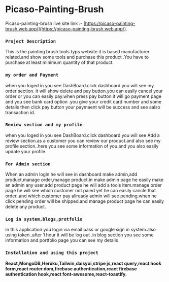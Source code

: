# Picaso-Painting-Brush

Picaso-painting-brush live site link :- [https://picaso-painting-brush.web.app/](https://picaso-painting-brush.web.app/).


### `Project Description`
This is the painting brush tools typs website.it is based manufacturer related.and show some tools and purchase this product .You have to purchase at least minimum quantity of that product.

### `my order and Payment`
 when you loged in you  see DashBoard.click dashboard you will see my order section. it will show delete and pay button.you can easily cancel your order or you can easily pay.when press pay button it will go payment page and you see bank card option .you give your credit card number and some details then click pay button your paymaent will be success and see aalso transaction id. 

### `Review section and my profile `
when you loged in you  see DashBoard.click dashboard you will see Add a review section.as a customer you can review our product.and also see my profile section..here you see some information of you.and you also easily update your profile. 


### `For Admin section`

When an admin login he will see in dashboard make admin,add product,manage order,manage product.in make admin page he easily make an admin any user.add product page he will add a tools item.manage order page he will see which customer not paied yet he can easily cancle that order..and which customer pay allready admin will see pending.when he click pending order will be shipped.and manage product page he can easily delete any product.

### `Log in system,blogs,protfolio`

In this application you login via email pass or google sign in system.also using token..after 1 hour it will be log out .in blog section you see some information and portfolio page you can see my details

### `Installation and using this project`

**React,MongoDB,Heroku,Tailwin,daisyui,stripe js,react query,react hook form,react router dom,firebase authentication,react firebase authentication hook,react font-awesome,react-toastify.**

